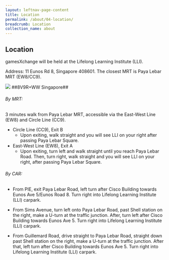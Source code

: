 ```yaml
---
layout: leftnav-page-content
title: Location
permalink: /about/04-location/
breadcrumb: Location
collection_name: about
---
```

## Location
gamesXchange will be held at the Lifelong Learning Institute (LLI). 

Address: 11 Eunos Rd 8, Singapore 408601. The closest MRT is Paya Lebar MRT (EW8/CC9).

[<img src="/images/locomap.png">](https://plus.codes/8V9R+WW)
##8V9R+WW Singapore##

###### By MRT:

3 minutes walk from Paya Lebar MRT, accessible via the East-West Line (EW8) and Circle Line (CC9).

- Circle Line (CC9), Exit B
  - Upon exiting, walk straight and you will see LLI on your right after passing Paya Lebar Square.
- East-West Line (EW8), Exit A
  - Upon exiting, turn left and walk straight until you reach Paya Lebar Road. Then, turn right, walk straight and you will see LLI on your right, after passing Paya Lebar Square.

###### By CAR:

- From PIE, exit Paya Lebar Road, left turn after Cisco Building towards Eunos Ave 5/Eunos Road 8. Turn right into Lifelong Learning Institute (LLI) carpark.

- From Sims Avenue, turn left onto Paya Lebar Road, past Shell station on the right, make a U-turn at the traffic junction. After, turn left after Cisco Building towards Eunos Ave 5. Turn right into Lifelong Learning Institute (LLI) carpark.

- From Guillemard Road, drive straight to Paya Lebar Road, straight down past Shell station on the right, make a U-turn at the traffic junction. After that, left turn after Cisco Building towards Eunos Ave 5. Turn right into Lifelong Learning Institute (LLI) carpark.

